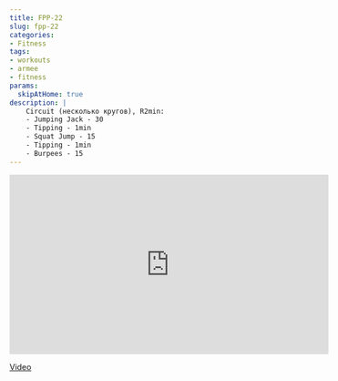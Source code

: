 ```yaml
---
title: FPP-22
slug: fpp-22
categories:
- Fitness
tags:
- workouts
- armee
- fitness
params:
  skipAtHome: true
description: |
    Circuit (несколько кругов), R2min:
    - Jumping Jack - 30
    - Tipping - 1min
    - Squat Jump - 15
    - Tipping - 1min
    - Burpees - 15
---
```

<iframe width="560" height="315" src="https://www.youtube.com/embed/VUBx_uAg1aI?si=Swn6Fv3OJF1gFncJ" title="YouTube video player" frameborder="0" allow="accelerometer; autoplay; clipboard-write; encrypted-media; gyroscope; picture-in-picture; web-share" allowfullscreen></iframe>

[Video](https://youtu.be/VUBx_uAg1aI?si=Swn6Fv3OJF1gFncJ)
